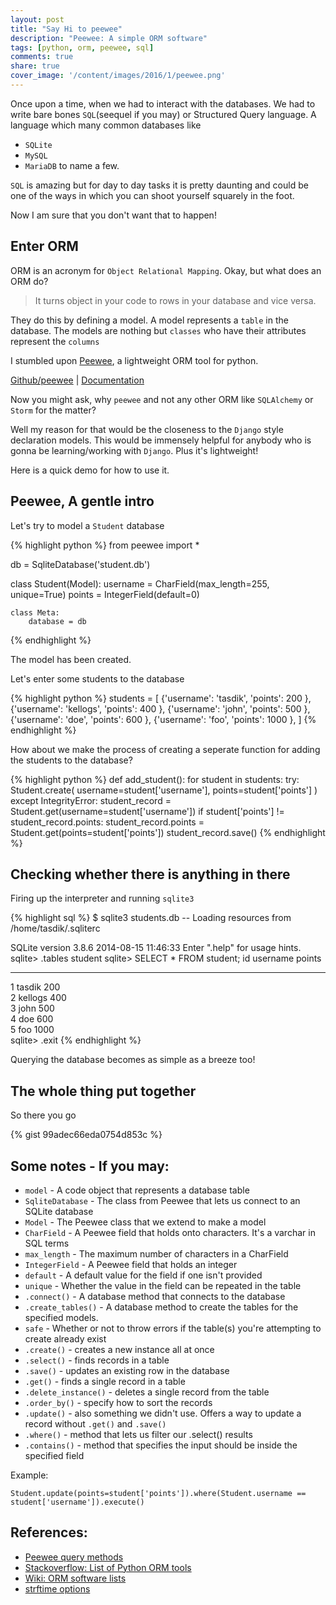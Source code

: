 ```yaml
---
layout: post
title: "Say Hi to peewee"
description: "Peewee: A simple ORM software"
tags: [python, orm, peewee, sql]
comments: true
share: true
cover_image: '/content/images/2016/1/peewee.png'
---
```


Once upon a time, when we had to interact with the databases. We had to write bare bones `SQL`(seequel if you may) or Structured Query language. A language which many common databases like

- `SQLite`
- `MySQL`
- `MariaDB` to name a few.

`SQL` is amazing but for day to day tasks it is pretty daunting and could be one of the ways in which you can shoot yourself squarely in the foot.

Now I am sure that you don't want that to happen!

## Enter ORM 

ORM is an acronym for `Object Relational Mapping`. Okay, but what does an ORM do?

> It turns object in your code to rows in your database and vice versa. 

They do this by defining a model. A model represents a `table` in the database. The models are nothing but `classes` who have their attributes represent the `columns` 

I stumbled upon [Peewee](https://en.wikipedia.org/wiki/Peewee_ORM), a lightweight ORM tool for python. 

[Github/peewee](https://github.com/coleifer/peewee)   |   [Documentation](http://docs.peewee-orm.com/)

Now you might ask, why `peewee` and not any other ORM like `SQLAlchemy` or `Storm` for the matter? 

Well my reason for that would be the closeness to the `Django` style declaration models. This would be immensely helpful for anybody who is gonna be learning/working with `Django`. Plus it's lightweight!

Here is a quick demo for how to use it.

## Peewee, A gentle intro

Let's try to model a `Student` database

{% highlight python %}
from peewee import *  

db = SqliteDatabase('student.db')

class Student(Model):
    username = CharField(max_length=255, unique=True)
    points = IntegerField(default=0)

    class Meta:     
        database = db
{% endhighlight %}

The model has been created.

Let's enter some students to the database

{% highlight python %}
students = [
    {'username': 'tasdik',
     'points': 200
     },
    {'username': 'kellogs',
     'points': 400
     },
    {'username': 'john',
     'points': 500
     },
    {'username': 'doe',
     'points': 600
     },
    {'username': 'foo',
     'points': 1000
     },
]
{% endhighlight %}

How about we make the process of creating a seperate function for adding the students to the database?

{% highlight python %}
def add_student():
    for student in students:
        try:    
            Student.create(
                username=student['username'],
                points=student['points']
            )
        except IntegrityError: 
            student_record = Student.get(username=student['username'])
            if student['points'] != student_record.points:
                student_record.points = Student.get(points=student['points'])
            student_record.save()
{% endhighlight %}

## Checking whether there is anything in there

Firing up the interpreter and running `sqlite3`

{% highlight sql %}
$ sqlite3 students.db
-- Loading resources from /home/tasdik/.sqliterc

SQLite version 3.8.6 2014-08-15 11:46:33
Enter ".help" for usage hints.
sqlite> .tables
student
sqlite> SELECT * FROM student;
id          username    points    
----------  ----------  ----------
1           tasdik      200       
2           kellogs     400       
3           john        500       
4           doe         600       
5           foo         1000      
sqlite> .exit
{% endhighlight %}


Querying the database becomes as simple as a breeze too!

## The whole thing put together

So there you go 

{% gist 99adec66eda0754d853c %}

## Some notes - If you may:

- `model` - A code object that represents a database table
- `SqliteDatabase` - The class from Peewee that lets us connect to an SQLite database
- `Model` - The Peewee class that we extend to make a model
- `CharField` - A Peewee field that holds onto characters. It's a varchar in SQL terms
- `max_length` - The maximum number of characters in a CharField
- `IntegerField` - A Peewee field that holds an integer
- `default` - A default value for the field if one isn't provided
- `unique` - Whether the value in the field can be repeated in the table
- `.connect()` - A database method that connects to the database
- `.create_tables()` - A database method to create the tables for the specified models.
- `safe` - Whether or not to throw errors if the table(s) you're attempting to create already exist
- `.create()` - creates a new instance all at once
- `.select()` - finds records in a table
- `.save()` - updates an existing row in the database
- `.get()` - finds a single record in a table
- `.delete_instance()` - deletes a single record from the table
- `.order_by()` - specify how to sort the records
- `.update()` - also something we didn't use. Offers a way to update a record without `.get()` and `.save()`
- `.where()` - method that lets us filter our .select() results
- `.contains()` - method that specifies the input should be inside the specified field

Example:

    Student.update(points=student['points']).where(Student.username == student['username']).execute()

## References:

- [Peewee query methods](http://peewee.readthedocs.org/en/latest/peewee/querying.html)
- [Stackoverflow: List of Python ORM tools](http://stackoverflow.com/questions/53428/what-are-some-good-python-orm-solutions)
- [Wiki: ORM software lists](https://en.wikipedia.org/wiki/List_of_object-relational_mapping_software)
- [strftime options](https://docs.python.org/3/library/datetime.html#strftime-and-strptime-behavior)